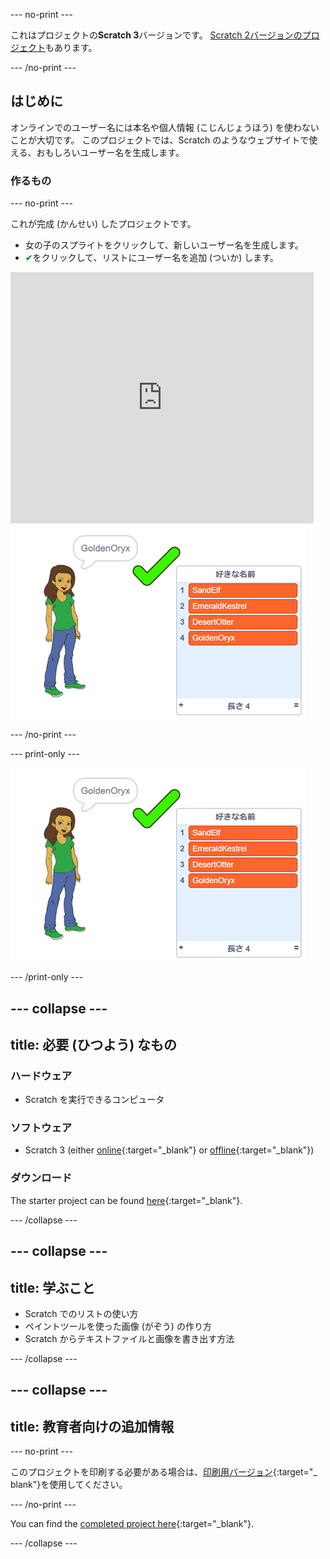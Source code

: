 \--- no-print \---

これはプロジェクトの**Scratch 3**バージョンです。 [Scratch 2バージョンのプロジェクト](https://projects.raspberrypi.org/en/projects/username-generator-scratch2)もあります。

\--- /no-print \---

## はじめに

オンラインでのユーザー名には本名や個人情報 (こじんじょうほう) を使わないことが大切です。 このプロジェクトでは、Scratch のようなウェブサイトで使える、おもしろいユーザー名を生成します。

### 作るもの

\--- no-print \---

これが完成 (かんせい) したプロジェクトです。

- 女の子のスプライトをクリックして、新しいユーザー名を生成します。
- <span style="color: green;">✔</span>をクリックして、リストにユーザー名を追加 (ついか) します。

<div class="scratch-preview">
  <iframe allowtransparency="true" width="485" height="402" src="https://scratch.mit.edu/projects/embed/292974184/?autostart=false" frameborder="0" scrolling="no"></iframe>
  <img src="images/usernames-final.png">
</div>

\--- /no-print \---

\--- print-only \---

![完成したプロジェクト](images/usernames-final.png)

\--- /print-only \---

## \--- collapse \---

## title: 必要 (ひつよう) なもの

### ハードウェア

- Scratch を実行できるコンピュータ

### ソフトウェア

- Scratch 3 (either [online](https://rpf.io/scratchon){:target="_blank"} or [offline](https://rpf.io/scratchoff){:target="_blank"})

### ダウンロード

The starter project can be found [here](https://rpf.io/p/en/username-generator-go){:target="_blank"}.

\--- /collapse \---

## \--- collapse \---

## title: 学ぶこと

- Scratch でのリストの使い方
- ペイントツールを使った画像 (がぞう) の作り方
- Scratch からテキストファイルと画像を書き出す方法

\--- /collapse \---

## \--- collapse \---

## title: 教育者向けの追加情報

\--- no-print \---

このプロジェクトを印刷する必要がある場合は、[印刷用バージョン](https://projects.raspberrypi.org/en/projects/username-generator/print){:target="_ blank"}を使用してください。

\--- /no-print \---

You can find the [completed project here](https://rpf.io/p/en/username-generator-get){:target="_blank"}.

\--- /collapse \---
